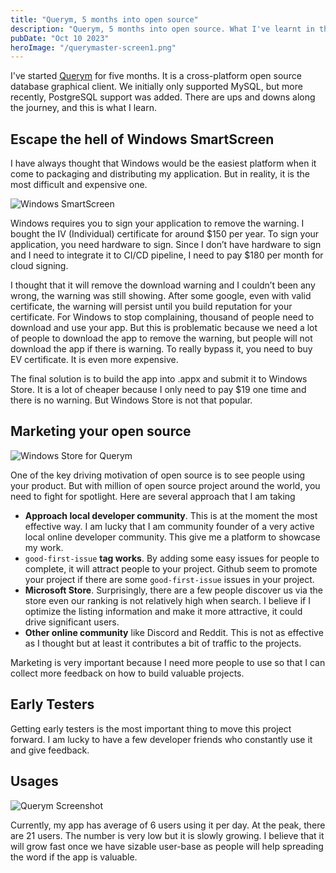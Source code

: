 ```yaml
---
title: "Querym, 5 months into open source"
description: "Querym, 5 months into open source. What I've learnt in these 5 months"
pubDate: "Oct 10 2023"
heroImage: "/querymaster-screen1.png"
---
```


I've started [Querym](https://github.com/querymx/Querym) for five months. It is a cross-platform open source database graphical client. We initially only supported MySQL, but more recently, PostgreSQL support was added. There are ups and downs along the journey, and this is what I learn.

## Escape the hell of Windows SmartScreen

I have always thought that Windows would be the easiest platform when it come to packaging and distributing my application. But in reality, it is the most difficult and expensive one.

![Windows SmartScreen](/windows-smartscreen.png)

Windows requires you to sign your application to remove the warning. I bought the IV (Individual) certificate for around $150 per year. To sign your application, you need hardware to sign. Since I don’t have hardware to sign and I need to integrate it to CI/CD pipeline, I need to pay $180 per month for cloud signing.

I thought that it will remove the download warning and I couldn’t been any wrong, the warning was still showing. After some google, even with valid certificate, the warning will persist until you build reputation for your certificate. For Windows to stop complaining, thousand of people need to download and use your app. But this is problematic because we need a lot of people to download the app to remove the warning, but people will not download the app if there is warning. To really bypass it, you need to buy EV certificate. It is even more expensive.

The final solution is to build the app into .appx and submit it to Windows Store. It is a lot of cheaper because I only need to pay $19 one time and there is no warning. But Windows Store is not that popular.

## Marketing your open source

![Windows Store for Querym](/microsoft-store-querym.png)

One of the key driving motivation of open source is to see people using your product. But with million of open source project around the world, you need to fight for spotlight. Here are several approach that I am taking

- **Approach local developer community**. This is at the moment the most effective way. I am lucky that I am community founder of a very active local online developer community. This give me a platform to showcase my work.
- `good-first-issue` **tag works**. By adding some easy issues for people to complete, it will attract people to your project. Github seem to promote your project if there are some `good-first-issue` issues in your project.
- **Microsoft Store**. Surprisingly, there are a few people discover us via the store even our ranking is not relatively high when search. I believe if I optimize the listing information and make it more attractive, it could drive significant users.
- **Other online community** like Discord and Reddit. This is not as effective as I thought but at least it contributes a bit of traffic to the projects.

Marketing is very important because I need more people to use so that I can collect more feedback on how to build valuable projects.

## Early Testers

Getting early testers is the most important thing to move this project forward. I am lucky to have a few developer friends who constantly use it and give feedback.

## Usages

![Querym Screenshot](/querymaster-screen1.png)

Currently, my app has average of 6 users using it per day. At the peak, there are 21 users. The number is very low but it is slowly growing. I believe that it will grow fast once we have sizable user-base as people will help spreading the word if the app is valuable.
